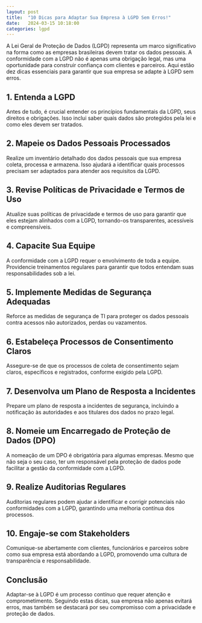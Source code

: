 ```yaml
---
layout: post
title:  "10 Dicas para Adaptar Sua Empresa à LGPD Sem Erros!"
date:   2024-03-15 10:18:00
categories: lgpd
---
```


A Lei Geral de Proteção de Dados (LGPD) representa um marco significativo na forma como as empresas brasileiras devem tratar os dados pessoais. A conformidade com a LGPD não é apenas uma obrigação legal, mas uma oportunidade para construir confiança com clientes e parceiros. Aqui estão dez dicas essenciais para garantir que sua empresa se adapte à LGPD sem erros.

1\. Entenda a LGPD
------------------

Antes de tudo, é crucial entender os princípios fundamentais da LGPD, seus direitos e obrigações. Isso inclui saber quais dados são protegidos pela lei e como eles devem ser tratados.

2\. Mapeie os Dados Pessoais Processados
----------------------------------------

Realize um inventário detalhado dos dados pessoais que sua empresa coleta, processa e armazena. Isso ajudará a identificar quais processos precisam ser adaptados para atender aos requisitos da LGPD.

3\. Revise Políticas de Privacidade e Termos de Uso
---------------------------------------------------

Atualize suas políticas de privacidade e termos de uso para garantir que eles estejam alinhados com a LGPD, tornando-os transparentes, acessíveis e compreensíveis.

4\. Capacite Sua Equipe
-----------------------

A conformidade com a LGPD requer o envolvimento de toda a equipe. Providencie treinamentos regulares para garantir que todos entendam suas responsabilidades sob a lei.

5\. Implemente Medidas de Segurança Adequadas
---------------------------------------------

Reforce as medidas de segurança de TI para proteger os dados pessoais contra acessos não autorizados, perdas ou vazamentos.

6\. Estabeleça Processos de Consentimento Claros
------------------------------------------------

Assegure-se de que os processos de coleta de consentimento sejam claros, específicos e registrados, conforme exigido pela LGPD.

7\. Desenvolva um Plano de Resposta a Incidentes
------------------------------------------------

Prepare um plano de resposta a incidentes de segurança, incluindo a notificação às autoridades e aos titulares dos dados no prazo legal.

8\. Nomeie um Encarregado de Proteção de Dados (DPO)
----------------------------------------------------

A nomeação de um DPO é obrigatória para algumas empresas. Mesmo que não seja o seu caso, ter um responsável pela proteção de dados pode facilitar a gestão da conformidade com a LGPD.

9\. Realize Auditorias Regulares
--------------------------------

Auditorias regulares podem ajudar a identificar e corrigir potenciais não conformidades com a LGPD, garantindo uma melhoria contínua dos processos.

10\. Engaje-se com Stakeholders
-------------------------------

Comunique-se abertamente com clientes, funcionários e parceiros sobre como sua empresa está abordando a LGPD, promovendo uma cultura de transparência e responsabilidade.

Conclusão
---------

Adaptar-se à LGPD é um processo contínuo que requer atenção e comprometimento. Seguindo estas dicas, sua empresa não apenas evitará erros, mas também se destacará por seu compromisso com a privacidade e proteção de dados.